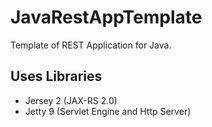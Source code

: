 JavaRestAppTemplate
====================

Template of REST Application for Java.


Uses Libraries
--------------------

* Jersey 2 (JAX-RS 2.0)
* Jetty 9 (Servlet Engine and Http Server)
